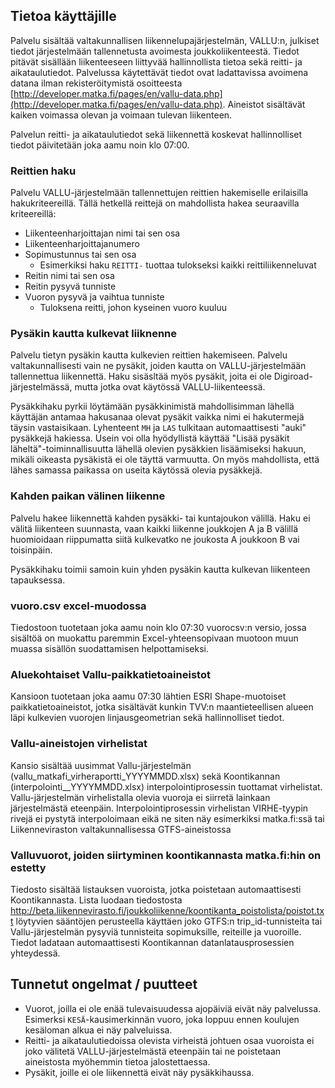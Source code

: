 ## Tietoa käyttäjille
Palvelu sisältää valtakunnallisen liikennelupajärjestelmän, VALLU:n, julkiset tiedot järjestelmään tallennetusta avoimesta joukkoliikenteestä. Tiedot pitävät sisällään liikenteeseen liittyvää hallinnollista tietoa sekä reitti- ja aikataulutiedot. Palvelussa käytettävät tiedot ovat ladattavissa avoimena datana ilman rekisteröitymistä osoitteesta [http://developer.matka.fi/pages/en/vallu-data.php](http://developer.matka.fi/pages/en/vallu-data.php). Aineistot sisältävät kaiken voimassa olevan ja voimaan tulevan liikenteen.

Palvelun reitti- ja aikataulutiedot sekä liikennettä koskevat hallinnolliset tiedot päivitetään joka aamu noin klo 07:00.
### Reittien haku
Palvelu VALLU-järjestelmään tallennettujen reittien hakemiselle erilaisilla hakukriteereillä. Tällä hetkellä reittejä on mahdollista hakea seuraavilla kriteereillä:

- Liikenteenharjoittajan nimi tai sen osa
- Liikenteenharjoittajanumero
- Sopimustunnus tai sen osa
    - Esimerkiksi haku `REITTI-` tuottaa tulokseksi kaikki reittiliikenneluvat
- Reitin nimi tai sen osa
- Reitin pysyvä tunniste
- Vuoron pysyvä ja vaihtua tunniste
    - Tuloksena reitti, johon kyseinen vuoro kuuluu

### Pysäkin kautta kulkevat liiknenne

Palvelu tietyn pysäkin kautta kulkevien reittien hakemiseen. Palvelu valtakunnallisesti vain ne pysäkit, joiden kautta on VALLU-järjestelmään tallennettua liikennettä. Haku sisäsltää myös pysäkit, joita ei ole Digiroad-järjestelmässä, mutta jotka ovat käytössä VALLU-liikenteessä.

Pysäkkihaku pyrkii löytämään pysäkkinimistä mahdollisimman lähellä käyttäjän antamaa hakusanaa olevat pysäkit vaikka nimi ei hakutermejä täysin vastaisikaan. Lyhenteent `MH` ja `LAS` tulkitaan automaattisesti "auki" pysäkkejä hakiessa. Usein voi olla hyödyllistä käyttää "Lisää pysäkit läheltä"-toiminnallisuutta lähellä olevien pysäkkien lisäämiseksi hakuun, mikäli oikeasta pysäkistä ei ole täyttä varmuutta. On myös mahdollista, että lähes samassa paikassa on useita käytössä olevia pysäkkejä.

### Kahden paikan välinen liikenne
Palvelu hakee liikennettä kahden pysäkki- tai kuntajoukon välillä. Haku ei välitä liikenteen suunnasta, vaan kaikki liikenne joukkojen A ja B välillä huomioidaan riippumatta siitä kulkevatko ne joukosta A joukkoon B vai toisinpäin.

Pysäkkihaku toimii samoin kuin yhden pysäkin kautta kulkevan liikenteen tapauksessa.

### vuoro.csv excel-muodossa
Tiedostoon tuotetaan joka aamu noin klo 07:30 vuorocsv:n versio, jossa sisältöä on muokattu paremmin Excel-yhteensopivaan muotoon muun muassa sisällön suodattamisen helpottamiseksi.

### Aluekohtaiset Vallu-paikkatietoaineistot
Kansioon tuotetaan joka aamu 07:30 lähtien ESRI Shape-muotoiset paikkatietoaineistot, jotka sisältävät kunkin TVV:n maantieteellisen alueen läpi kulkevien vuorojen linjausgeometrian sekä hallinnolliset tiedot.

### Vallu-aineistojen virhelistat
Kansio sisältää uusimmat Vallu-järjestelmän (vallu_matkafi_virheraportti_YYYYMMDD.xlsx) sekä Koontikannan (interpolointi_<liikennetyyppi>_YYYYMMDD.xlsx) interpolointiprosessin tuottamat virhelistat. Vallu-järjestelmän virhelistalla olevia vuoroja ei siirretä lainkaan järjestelmästä eteenpäin. Interpolointiprosessin virhelistan VIRHE-tyypin rivejä ei pystytä interpoloimaan eikä ne siten näy esimerkiksi matka.fi:ssä tai Liikenneviraston valtakunnallisessa GTFS-aineistossa

### Valluvuorot, joiden siirtyminen koontikannasta matka.fi:hin on estetty
Tiedosto sisältää listauksen vuoroista, jotka poistetaan automaattisesti Koontikannasta. Lista luodaan tiedostosta http://beta.liikennevirasto.fi/joukkoliikenne/koontikanta_poistolista/poistot.txt löytyvien sääntöjen perusteella käyttäen joko GTFS:n trip_id-tunnisteita tai Vallu-järjestelmän pysyviä tunnisteita sopimuksille, reiteille ja vuoroille. Tiedot ladataan automaattisesti Koontikannan datanlatausprosessien yhteydessä.



## Tunnetut ongelmat / puutteet
- Vuorot, joilla ei ole enää tulevaisuudessa ajopäiviä eivät näy palvelussa. Esimerksi `KESÄ`-kausimerkinnän vuoro, joka loppuu ennen koulujen kesäloman alkua ei näy palveluissa.
- Reitti- ja aikataulutiedoissa olevista virheistä johtuen osaa vuoroista ei joko välitetä VALLU-järjestelmästä eteenpäin tai ne poistetaan aineistosta myöhemmin tietoa jalostettaessa.
- Pysäkit, joille ei ole liikennettä eivät näy pysäkkihaussa.
